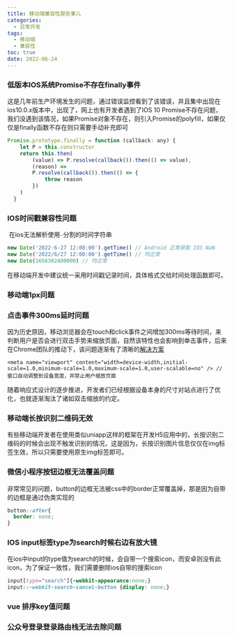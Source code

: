 ```yaml
---
title: 移动端兼容性那些事儿
categories:
  - 日常开发
tags:
  - 移动端
  - 兼容性
toc: true
date: 2022-06-24
---
```




### 低版本IOS系统Promise不存在finally事件

​	这是几年前生产环境发生的问题，通过错误监控看到了该错误，并且集中出现在ios10.0.x版本中，出现了，网上也有开发者遇到了IOS 10 Promise不存在问题，我们没遇到该情况，如果Promise对象不存在，则引入Promise的polyfill，如果仅仅是finally函数不存在则只需要手动补充即可

```js
Promise.prototype.finally = function (callback: any) {
    let P = this.constructor
    return this.then(
        (value) => P.resolve(callback()).then(() => value),
        (reason) =>
        P.resolve(callback()).then(() => {
            throw reason
        })
    )
  }
```



### IOS时间戳兼容性问题

​	在ios无法解析使用`-`分割的时间字符串

```js
new Date('2022-6-27 12:00:00').getTime() // Android 正常获取 IOS NaN
new Date('2022/6/27 12:00:00').getTime() // 均正常
new Date(1656302400000) // 均正常
```

​	在移动端开发中建议统一采用时间戳记录时间，具体格式交给时间处理函数即可。



### 移动端1px问题



### 点击事件300ms延时问题

​	因为历史原因，移动浏览器会在touch和click事件之间增加300ms等待时间，来判断用户是否会进行双击手势来缩放页面，自然该特性也会影响到单击事件，后来在Chrome团队的推动下，该问题逐渐有了清晰的[解决方案](https://bugs.chromium.org/p/chromium/issues/detail?id=169642)

```
<meta name="viewport" content="width=device-width,initial-scale=1.0,minimum-scale=1.0,maximum-scale=1.0,user-scalable=no" /> // 窗口自动调整到设备宽度，并禁止用户缩放页面
```

​	随着响应式设计的逐步推进，开发者们已经根据设备本身的尺寸对站点进行了优化，也就逐渐淘汰了诸如双击缩放的约定。



### 移动端长按识别二维码无效

​	有些移动端开发者在使用类似uniapp这样的框架在开发H5应用中的，长按识别二维码的时候会出现不触发识别的情况，这是因为，长按识别图片信息仅仅在img标签生效，所以只需要使用原生img标签即可。



### 微信小程序按钮边框无法覆盖问题

​	非常常见的问题，button的边框无法被css中的border正常覆盖掉，那是因为自带的边框是通过伪类实现的

```css
button::after{
  border: none;
}
```

### IOS input标签type为search时候右边有放大镜

​	在ios中input的type值为search的时候，会自带一个搜索icon，而安卓则没有此icon，为了保证一致性，我们需要删除ios自带的搜索icon

```css
input[type="search"]{-webkit-appearance:none;} 
input::-webkit-search-cancel-button {display: none;}
```



### vue 排序key值问题



### 公众号登录登录路由栈无法去除问题

